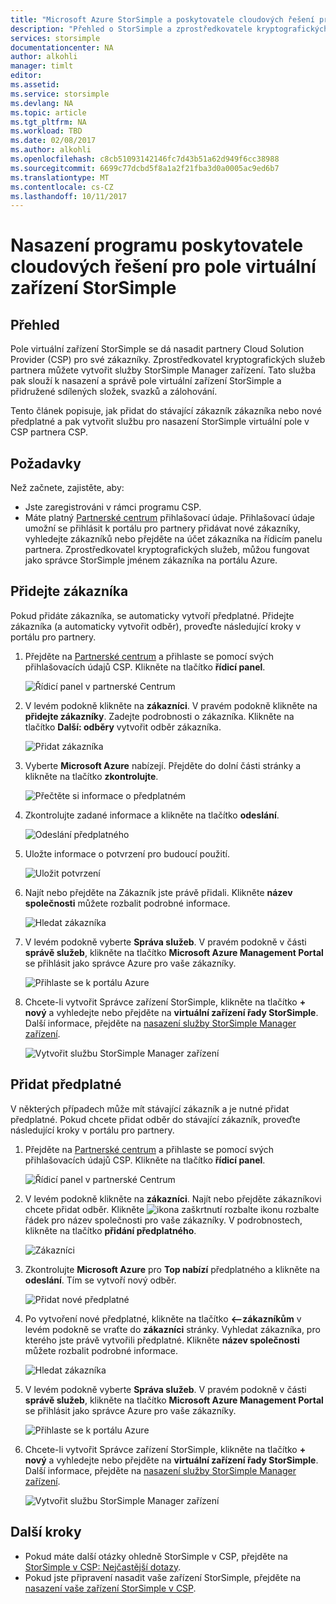 ```yaml
---
title: "Microsoft Azure StorSimple a poskytovatele cloudových řešení programu přehled | Microsoft Docs"
description: "Přehled o StorSimple a zprostředkovatele kryptografických služeb pro partnery služby StorSimple."
services: storsimple
documentationcenter: NA
author: alkohli
manager: timlt
editor: 
ms.assetid: 
ms.service: storsimple
ms.devlang: NA
ms.topic: article
ms.tgt_pltfrm: NA
ms.workload: TBD
ms.date: 02/08/2017
ms.author: alkohli
ms.openlocfilehash: c8cb51093142146fc7d43b51a62d949f6cc38988
ms.sourcegitcommit: 6699c77dcbd5f8a1a2f21fba3d0a0005ac9ed6b7
ms.translationtype: MT
ms.contentlocale: cs-CZ
ms.lasthandoff: 10/11/2017
---
```

# <a name="deploy-storsimple-virtual-array-for-cloud-solution-provider-program"></a>Nasazení programu poskytovatele cloudových řešení pro pole virtuální zařízení StorSimple

## <a name="overview"></a>Přehled

Pole virtuální zařízení StorSimple se dá nasadit partnery Cloud Solution Provider (CSP) pro své zákazníky. Zprostředkovatel kryptografických služeb partnera můžete vytvořit služby StorSimple Manager zařízení. Tato služba pak slouží k nasazení a správě pole virtuální zařízení StorSimple a přidružené sdílených složek, svazků a zálohování.

Tento článek popisuje, jak přidat do stávající zákazník zákazníka nebo nové předplatné a pak vytvořit službu pro nasazení StorSimple virtuální pole v CSP partnera CSP.

## <a name="prerequisites"></a>Požadavky

Než začnete, zajistěte, aby:

- Jste zaregistrováni v rámci programu CSP.
- Máte platný [Partnerské centrum](http://partnercenter.microsoft.com/) přihlašovací údaje. Přihlašovací údaje umožní se přihlásit k portálu pro partnery přidávat nové zákazníky, vyhledejte zákazníků nebo přejděte na účet zákazníka na řídicím panelu partnera. Zprostředkovatel kryptografických služeb, můžou fungovat jako správce StorSimple jménem zákazníka na portálu Azure.
                             
## <a name="add-a-customer"></a>Přidejte zákazníka

Pokud přidáte zákazníka, se automaticky vytvoří předplatné. Přidejte zákazníka (a automaticky vytvořit odběr), proveďte následující kroky v portálu pro partnery.

1. Přejděte na [Partnerské centrum](http://partnercenter.microsoft.com/) a přihlaste se pomocí svých přihlašovacích údajů CSP. Klikněte na tlačítko **řídicí panel**.

     ![Řídicí panel v partnerské Centrum](./media/storsimple-partner-csp-deploy/image1.png)
                              
2. V levém podokně klikněte na **zákazníci**. V pravém podokně klikněte na **přidejte zákazníky**. Zadejte podrobnosti o zákazníka. Klikněte na tlačítko **Další: odběry** vytvořit odběr zákazníka.

    ![Přidat zákazníka](./media/storsimple-partner-csp-deploy/image2.png)

3.  Vyberte **Microsoft Azure** nabízejí. Přejděte do dolní části stránky a klikněte na tlačítko **zkontrolujte**.

    ![Přečtěte si informace o předplatném](./media/storsimple-partner-csp-deploy/image3.png)
                              
4. Zkontrolujte zadané informace a klikněte na tlačítko **odeslání**.

    ![Odeslání předplatného](./media/storsimple-partner-csp-deploy/image4.png)

5. Uložte informace o potvrzení pro budoucí použití.

    ![Uložit potvrzení](./media/storsimple-partner-csp-deploy/image5.png)

6. Najít nebo přejděte na Zákazník jste právě přidali. Klikněte **název společnosti** můžete rozbalit podrobné informace.

    ![Hledat zákazníka](./media/storsimple-partner-csp-deploy/image6.png)  

7. V levém podokně vyberte **Správa služeb**. V pravém podokně v části **správě služeb**, klikněte na tlačítko **Microsoft Azure Management Portal** se přihlásit jako správce Azure pro vaše zákazníky.

    ![Přihlaste se k portálu Azure](./media/storsimple-partner-csp-deploy/image9.png)

8. Chcete-li vytvořit Správce zařízení StorSimple, klikněte na tlačítko **+ nový** a vyhledejte nebo přejděte na **virtuální zařízení řady StorSimple**. Další informace, přejděte na [nasazení služby StorSimple Manager zařízení](storsimple-virtual-array-manage-service.md).

    ![Vytvořit službu StorSimple Manager zařízení](./media/storsimple-partner-csp-deploy/image8.png)


## <a name="add-a-subscription"></a>Přidat předplatné

V některých případech může mít stávající zákazník a je nutné přidat předplatné. Pokud chcete přidat odběr do stávající zákazník, proveďte následující kroky v portálu pro partnery.

1. Přejděte na [Partnerské centrum](http://partnercenter.microsoft.com/) a přihlaste se pomocí svých přihlašovacích údajů CSP. Klikněte na tlačítko **řídicí panel**.

     ![Řídicí panel v partnerské Centrum](./media/storsimple-partner-csp-deploy/image1.png)
                              
2. V levém podokně klikněte na **zákazníci**. Najít nebo přejděte zákazníkovi chcete přidat odběr. Klikněte ![ikona zaškrtnutí rozbalte](./media/storsimple-partner-csp-deploy/expand_pane_icon.png) ikonu rozbalte řádek pro název společnosti pro vaše zákazníky. V podrobnostech, klikněte na tlačítko **přidání předplatného**.

    ![Zákazníci](./media/storsimple-partner-csp-deploy/image10.png)

3. Zkontrolujte **Microsoft Azure** pro **Top nabízí** předplatného a klikněte na **odeslání**. Tím se vytvoří nový odběr.

    ![Přidat nové předplatné](./media/storsimple-partner-csp-deploy/image11.png)

6. Po vytvoření nové předplatné, klikněte na tlačítko **<--zákazníkům** v levém podokně se vraťte do **zákazníci** stránky. Vyhledat zákazníka, pro kterého jste právě vytvořili předplatné. Klikněte **název společnosti** můžete rozbalit podrobné informace.

    ![Hledat zákazníka](./media/storsimple-partner-csp-deploy/image6.png)  

7. V levém podokně vyberte **Správa služeb**. V pravém podokně v části **správě služeb**, klikněte na tlačítko **Microsoft Azure Management Portal** se přihlásit jako správce Azure pro vaše zákazníky.

    ![Přihlaste se k portálu Azure](./media/storsimple-partner-csp-deploy/image9.png)

8. Chcete-li vytvořit Správce zařízení StorSimple, klikněte na tlačítko **+ nový** a vyhledejte nebo přejděte na **virtuální zařízení řady StorSimple**. Další informace, přejděte na [nasazení služby StorSimple Manager zařízení](storsimple-virtual-array-manage-service.md).

    ![Vytvořit službu StorSimple Manager zařízení](./media/storsimple-partner-csp-deploy/image8.png)

## <a name="next-steps"></a>Další kroky

- Pokud máte další otázky ohledně StorSimple v CSP, přejděte na [StorSimple v CSP: Nejčastější dotazy](storsimple-partner-csp-faq.md).
- Pokud jste připravení nasadit vaše zařízení StorSimple, přejděte na [nasazení vaše zařízení StorSimple v CSP](storsimple-partner-csp-deploy.md).

